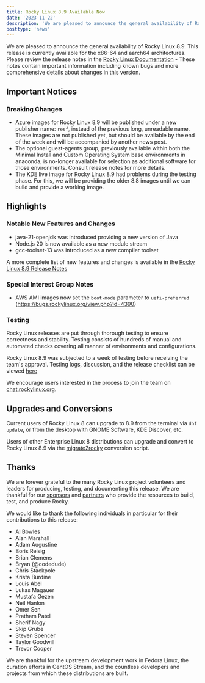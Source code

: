 ```yaml
---
title: Rocky Linux 8.9 Available Now
date: '2023-11-22'
description: 'We are pleased to announce the general availability of Rocky Linux 8.9. Read to learn more!'
posttype: 'news'
---
```


We are pleased to announce the general availability of Rocky Linux 8.9. This release is currently available for the x86-64 and aarch64 architectures. Please review the release notes in the [Rocky Linux Documentation](https://docs.rockylinux.org/release_notes/8_9) - These notes contain important information including known bugs and more comprehensive details about changes in this version.

## Important Notices

### Breaking Changes

- Azure images for Rocky Linux 8.9 will be published under a new publisher name: `resf`, instead of the previous long, unreadable name. These images are not published yet, but should be available by the end of the week and will be accompanied by another news post.
- The optional guest-agents group, previously available within both the Minimal Install and Custom Operating System base environments in anaconda, is no-longer available for selection as additional software for those environments. Consult release notes for more details.
- The KDE live image for Rocky Linux 8.9 had problems during the testing phase. For this, we will be providing the older 8.8 images until we can build and provide a working image.

## Highlights

### Notable New Features and Changes

- java-21-openjdk was introduced providing a new version of Java
- Node.js 20 is now available as a new module stream
- gcc-toolset-13 was introduced as a new compiler toolset

A more complete list of new features and changes is available in the [Rocky Linux 8.9 Release Notes](https://docs.rockylinux.org/release_notes/8_9)

### Special Interest Group Notes

- AWS AMI images now set the `boot-mode` parameter to `uefi-preferred` (https://bugs.rockylinux.org/view.php?id=4390)

### Testing

Rocky Linux releases are put through thorough testing to ensure correctness and stability. Testing consists of hundreds of manual and automated checks covering all manner of environments and configurations.

Rocky Linux 8.9 was subjected to a week of testing before receiving the team's approval. Testing logs, discussion, and the release checklist can be viewed [here](https://chat.rockylinux.org/rocky-linux/channels/rocky-release-v89)

We encourage users interested in the process to join the team on [chat.rockylinux.org](https://chat.rockylinux.org/rocky-linux/channels/testing).

## Upgrades and Conversions

Current users of Rocky Linux 8 can upgrade to 8.9 from the terminal via `dnf update`, or from the desktop with GNOME Software, KDE Discover, etc.

Users of other Enterprise Linux 8 distributions can upgrade and convert to Rocky Linux 8.9 via the [migrate2rocky](https://github.com/rocky-linux/rocky-tools/blob/main/migrate2rocky/migrate2rocky.sh) conversion script.

## Thanks

We are forever grateful to the many Rocky Linux project volunteers and leaders for producing, testing, and documenting this release. We are thankful for our [sponsors](/sponsors) and [partners](/partners) who provide the resources to build, test, and produce Rocky.

We would like to thank the following individuals in particular for their contributions to this release:

- Al Bowles
- Alan Marshall
- Adam Augustine
- Boris Reisig
- Brian Clemens
- Bryan (@codedude)
- Chris Stackpole
- Krista Burdine
- Louis Abel
- Lukas Magauer
- Mustafa Gezen
- Neil Hanlon
- Omer Sen
- Pratham Patel
- Sherif Nagy
- Skip Grube
- Steven Spencer
- Taylor Goodwill
- Trevor Cooper

We are thankful for the upstream development work in Fedora Linux, the curation efforts in CentOS Stream, and the countless developers and projects from which these distributions are built.

